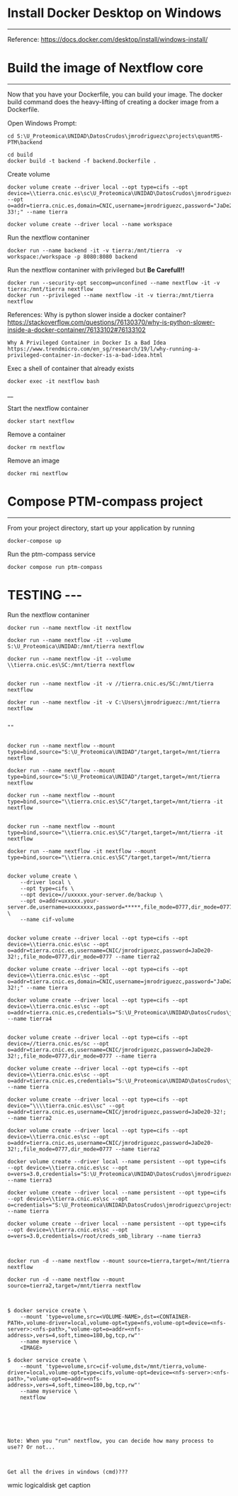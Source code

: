 # Install Docker Desktop on Windows
------------------------------

Reference: https://docs.docker.com/desktop/install/windows-install/


# Build the image of Nextflow core
------------------------------
Now that you have your Dockerfile, you can build your image. The docker build command does the heavy-lifting of creating a docker image from a Dockerfile.

Open Windows Prompt:
```
cd S:\U_Proteomica\UNIDAD\DatosCrudos\jmrodriguezc\projects\quantMS-PTM\backend
```

```
cd build
docker build -t backend -f backend.Dockerfile .
```
<!-- DEPRECATED
```
cd build/nextflow
docker build -t nextflow -f nextflow.Dockerfile .

cd build/search_engine
docker build -t search_engine -f search_engine.Dockerfile .

cd build/refrag
docker build -t refrag -f refrag.Dockerfile .

cd build/shifts
docker build -t shifts -f shifts.Dockerfile .

cd build/solver
docker build -t solver -f solver.Dockerfile .

``` -->

Create volume
```
docker volume create --driver local --opt type=cifs --opt device=\\tierra.cnic.es\sc\U_Proteomica\UNIDAD\DatosCrudos\jmrodriguezc\projects\ --opt o=addr=tierra.cnic.es,domain=CNIC,username=jmrodriguezc,password="JaDe20-33!;" --name tierra

docker volume create --driver local --name workspace
```

<!-- DEPRECATED
```
docker volume create --driver local --name opt
``` -->

Run the nextflow contaniner
```
docker run --name backend -it -v tierra:/mnt/tierra  -v workspace:/workspace -p 8080:8080 backend
```

<!-- DEPRECATED
```
docker run --name search_engine -it -v tierra:/mnt/tierra search_engine

docker run --name refrag -it -v tierra:/mnt/tierra refrag

docker run --name shifts -it -v tierra:/mnt/tierra shifts

docker run --name solver -it -v tierra:/mnt/tierra solver
``` -->

Run the nextflow contaniner with privileged but **Be Carefull!!**
```
docker run --security-opt seccomp=unconfined --name nextflow -it -v tierra:/mnt/tierra nextflow
docker run --privileged --name nextflow -it -v tierra:/mnt/tierra nextflow
```
References:
    Why is python slower inside a docker container?
    https://stackoverflow.com/questions/76130370/why-is-python-slower-inside-a-docker-container/76133102#76133102

    Why A Privileged Container in Docker Is a Bad Idea
    https://www.trendmicro.com/en_sg/research/19/l/why-running-a-privileged-container-in-docker-is-a-bad-idea.html


Exec a shell of container that already exists
```
docker exec -it nextflow bash
```

__

Start the nextflow container
```
docker start nextflow
```



Remove a container
```
docker rm nextflow
```

Remove an image
```
docker rmi nextflow
```


# Compose PTM-compass project
-------------------------

From your project directory, start up your application by running
```
docker-compose up
```

Run the ptm-compass service
```
docker compose run ptm-compass
```






# TESTING ---




Run the nextflow contaniner
```
docker run --name nextflow -it nextflow

docker run --name nextflow -it --volume S:\U_Proteomica\UNIDAD:/mnt/tierra nextflow

docker run --name nextflow -it --volume \\tierra.cnic.es\SC:/mnt/tierra nextflow


docker run --name nextflow -it -v //tierra.cnic.es/SC:/mnt/tierra nextflow

docker run --name nextflow -it -v C:\Users\jmrodriguezc:/mnt/tierra nextflow


""


docker run --name nextflow --mount type=bind,source="S:\U_Proteomica\UNIDAD"/target,target=/mnt/tierra nextflow

docker run --name nextflow --mount type=bind,source="S:\U_Proteomica\UNIDAD"/target,target=/mnt/tierra nextflow

docker run --name nextflow --mount type=bind,source="\\tierra.cnic.es\SC"/target,target=/mnt/tierra -it nextflow 


docker run --name nextflow --mount type=bind,source="\\tierra.cnic.es\SC"/target,target=/mnt/tierra -it nextflow 

docker run --name nextflow -it nextflow --mount type=bind,source="\\tierra.cnic.es\SC"/target,target=/mnt/tierra


docker volume create \
	--driver local \
	--opt type=cifs \
	--opt device=//uxxxxx.your-server.de/backup \
	--opt o=addr=uxxxxx.your-server.de,username=uxxxxxxx,password=*****,file_mode=0777,dir_mode=0777 \
	--name cif-volume


docker volume create --driver local --opt type=cifs --opt device=\\tierra.cnic.es\sc --opt o=addr=tierra.cnic.es,username=CNIC/jmrodriguezc,password=JaDe20-32!;,file_mode=0777,dir_mode=0777 --name tierra2

docker volume create --driver local --opt type=cifs --opt device=\\tierra.cnic.es\sc --opt o=addr=tierra.cnic.es,domain=CNIC,username=jmrodriguezc,password="JaDe20-32!;" --name tierra

docker volume create --driver local --opt type=cifs --opt device=\\tierra.cnic.es\sc --opt o=addr=tierra.cnic.es,credentials="S:\U_Proteomica\UNIDAD\DatosCrudos\jmrodriguezc\projects\PTMs_nextflow\docker\build\creds_smb_library",vers=3.0 --name tierra4


docker volume create --driver local --opt type=cifs --opt device=//tierra.cnic.es/sc --opt o=addr=tierra.cnic.es,username=CNIC/jmrodriguezc,password=JaDe20-32!;,file_mode=0777,dir_mode=0777 --name tierra

docker volume create --driver local --opt type=cifs --opt device=\\tierra.cnic.es\sc --opt o=addr=tierra.cnic.es,credentials="S:\U_Proteomica\UNIDAD\DatosCrudos\jmrodriguezc\projects\PTMs_nextflow\docker\build\creds_smb_library" --name tierra

docker volume create --driver local --opt type=cifs --opt device="\\\\tierra.cnic.es\\sc" --opt o=addr=tierra.cnic.es,username=CNIC/jmrodriguezc,password=JaDe20-32!; --name tierra2

docker volume create --driver local --opt type=cifs --opt device=\\tierra.cnic.es\sc --opt o=addr=tierra.cnic.es,username=CNIC/jmrodriguezc,password=JaDe20-32!;,file_mode=0777,dir_mode=0777 --name tierra2

docker volume create --driver local --name persistent --opt type=cifs --opt device=\\tierra.cnic.es\sc --opt o=vers=3.0,credentials="S:\U_Proteomica\UNIDAD\DatosCrudos\jmrodriguezc\projects\PTMs_nextflow\docker\build\creds_smb_library" --name tierra3

docker volume create --driver local --name persistent --opt type=cifs --opt device=\\tierra.cnic.es\sc --opt o=credentials="S:\U_Proteomica\UNIDAD\DatosCrudos\jmrodriguezc\projects\PTMs_nextflow\docker\build\creds_smb_library" --name tierra

docker volume create --driver local --name persistent --opt type=cifs --opt device=\\tierra.cnic.es\sc --opt o=vers=3.0,credentials=/root/creds_smb_library --name tierra3



docker run -d --name nextflow --mount source=tierra,target=/mnt/tierra nextflow 

docker run -d --name nextflow --mount source=tierra2,target=/mnt/tierra nextflow



$ docker service create \
    --mount 'type=volume,src=<VOLUME-NAME>,dst=<CONTAINER-PATH>,volume-driver=local,volume-opt=type=nfs,volume-opt=device=<nfs-server>:<nfs-path>,"volume-opt=o=addr=<nfs-address>,vers=4,soft,timeo=180,bg,tcp,rw"'
    --name myservice \
    <IMAGE>

$ docker service create \
    --mount 'type=volume,src=cif-volume,dst=/mnt/tierra,volume-driver=local,volume-opt=type=cifs,volume-opt=device=<nfs-server>:<nfs-path>,"volume-opt=o=addr=<nfs-address>,vers=4,soft,timeo=180,bg,tcp,rw"'
    --name myservice \
    nextflow






Note: When you "run" nextflow, you can decide how many process to use?? Or not...



Get all the drives in windows (cmd)???
```
wmic logicaldisk get caption
```